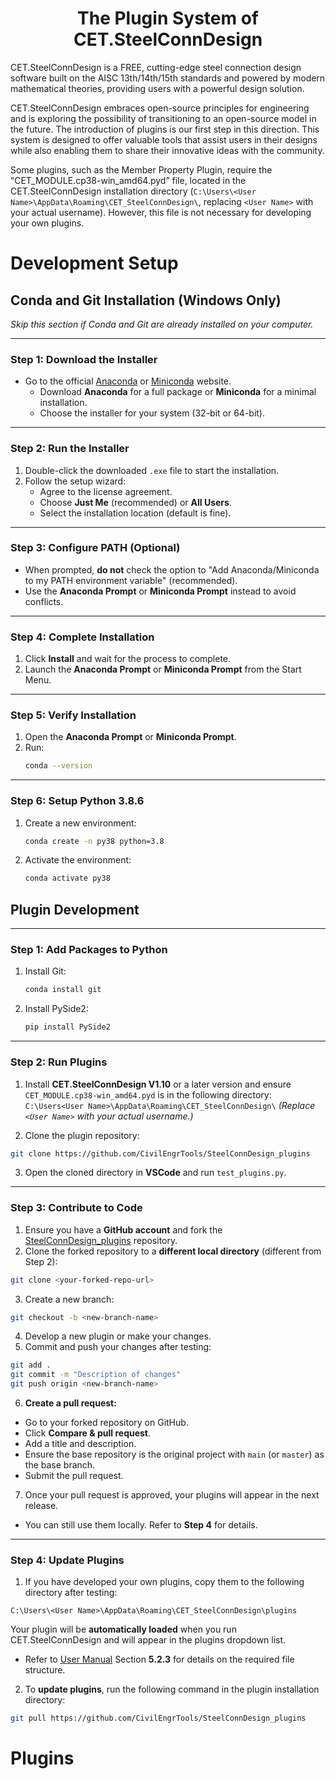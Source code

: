 <h1 style="text-align: center;">The Plugin System of CET.SteelConnDesign</h1>

CET.SteelConnDesign is a FREE, cutting-edge steel connection design software built on the AISC 13th/14th/15th standards and powered by modern mathematical theories, providing users with a powerful design solution.  

CET.SteelConnDesign embraces open-source principles for engineering and is exploring the possibility of transitioning to an open-source model in the future. The introduction of plugins is our first step in this direction. This system is designed to offer valuable tools that assist users in their designs while also enabling them to share their innovative ideas with the community.  

Some plugins, such as the Member Property Plugin, require the “CET_MODULE.cp38-win_amd64.pyd” file, located in the CET.SteelConnDesign installation directory (`C:\Users\<User Name>\AppData\Roaming\CET_SteelConnDesign\`, replacing `<User Name>` with your actual username). However, this file is not necessary for developing your own plugins.

# Development Setup

## Conda and Git Installation (Windows Only)  
*Skip this section if Conda and Git are already installed on your computer.*

---

### Step 1: Download the Installer  
- Go to the official [Anaconda](https://www.anaconda.com/) or [Miniconda](https://docs.conda.io/en/latest/miniconda.html) website.  
  - Download **Anaconda** for a full package or **Miniconda** for a minimal installation.  
  - Choose the installer for your system (32-bit or 64-bit).  

---

### Step 2: Run the Installer  
1. Double-click the downloaded `.exe` file to start the installation.  
2. Follow the setup wizard:  
   - Agree to the license agreement.  
   - Choose **Just Me** (recommended) or **All Users**.  
   - Select the installation location (default is fine).  

---

### Step 3: Configure PATH (Optional)  
- When prompted, **do not** check the option to "Add Anaconda/Miniconda to my PATH environment variable" (recommended).  
- Use the **Anaconda Prompt** or **Miniconda Prompt** instead to avoid conflicts.  

---

### Step 4: Complete Installation  
1. Click **Install** and wait for the process to complete.  
2. Launch the **Anaconda Prompt** or **Miniconda Prompt** from the Start Menu.  

---

### Step 5: Verify Installation  
1. Open the **Anaconda Prompt** or **Miniconda Prompt**.  
2. Run:  
    ```bash
    conda --version
    ```

---

### Step 6: Setup Python 3.8.6  
1. Create a new environment:  
    ```bash
    conda create -n py38 python=3.8
    ```
2. Activate the environment:  
    ```bash
    conda activate py38
    ```

## Plugin Development  

---

### Step 1: Add Packages to Python  
1. Install Git:  
    ```bash
    conda install git
    ```
2. Install PySide2:  
    ```bash
    pip install PySide2
    ```

---

### Step 2: Run Plugins  
1. Install **CET.SteelConnDesign V1.10** or a later version and ensure `CET_MODULE.cp38-win_amd64.pyd` is in the following directory: `C:\Users<User Name>\AppData\Roaming\CET_SteelConnDesign\` *(Replace `<User Name>` with your actual username.)*  

2. Clone the plugin repository:  
 ```bash
 git clone https://github.com/CivilEngrTools/SteelConnDesign_plugins
 ```

3. Open the cloned directory in **VSCode** and run `test_plugins.py`.  

---

### Step 3: Contribute to Code  
1. Ensure you have a **GitHub account** and fork the [SteelConnDesign_plugins](https://github.com/CivilEngrTools/SteelConnDesign_plugins) repository.  
2. Clone the forked repository to a **different local directory** (different from Step 2):  
 ```bash
 git clone <your-forked-repo-url>
 ```
3. Create a new branch:  
 ```bash
 git checkout -b <new-branch-name>
 ```
4. Develop a new plugin or make your changes.  
5. Commit and push your changes after testing:  
 ```bash
 git add .
 git commit -m "Description of changes"
 git push origin <new-branch-name>
 ```
6. **Create a pull request:**  
- Go to your forked repository on GitHub.  
- Click **Compare & pull request**.  
- Add a title and description.  
- Ensure the base repository is the original project with `main` (or `master`) as the base branch.  
- Submit the pull request.  

7. Once your pull request is approved, your plugins will appear in the next release.  
- You can still use them locally. Refer to **Step 4** for details.  

---

### Step 4: Update Plugins  
1. If you have developed your own plugins, copy them to the following directory after testing:  
 ```
 C:\Users\<User Name>\AppData\Roaming\CET_SteelConnDesign\plugins
 ```
 Your plugin will be **automatically loaded** when you run CET.SteelConnDesign and will appear in the plugins dropdown list.  
 - Refer to [User Manual](https://github.com/CivilEngrTools/SteelConnDesign/blob/main/User%20Manual.pdf) Section **5.2.3** for details on the required file structure.  

2. To **update plugins**, run the following command in the plugin installation directory:  
 ```bash
 git pull https://github.com/CivilEngrTools/SteelConnDesign_plugins
 ```

# Plugins
